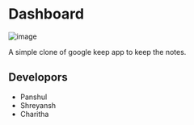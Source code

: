 # Dashboard

![image](https://github.com/user-attachments/assets/a2ec2864-8a24-447c-abe3-798af8da4bdf)


A simple clone of google keep app to keep the notes.


## Developors

- Panshul 
- Shreyansh
- Charitha
